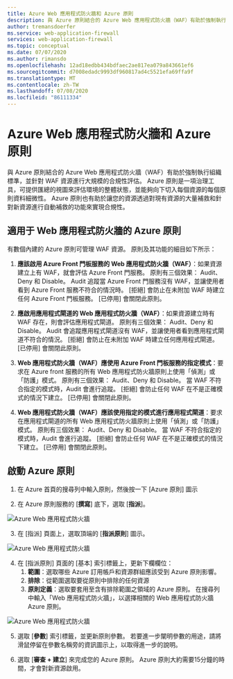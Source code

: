 ```yaml
---
title: Azure Web 應用程式防火牆和 Azure 原則
description: 與 Azure 原則結合的 Azure Web 應用程式防火牆（WAF）有助於強制執行組織標準，並針對 WAF 資源進行大規模的合規性評估
author: tremansdoerfer
ms.service: web-application-firewall
services: web-application-firewall
ms.topic: conceptual
ms.date: 07/07/2020
ms.author: rimansdo
ms.openlocfilehash: 12ad18edbb434bdfaec2ae817ea079a843661ef6
ms.sourcegitcommit: d7008edadc9993df960817ad4c5521efa69ffa9f
ms.translationtype: MT
ms.contentlocale: zh-TW
ms.lasthandoff: 07/08/2020
ms.locfileid: "86111334"
---
```

# <a name="azure-web-application-firewall-and-azure-policy"></a>Azure Web 應用程式防火牆和 Azure 原則

與 Azure 原則結合的 Azure Web 應用程式防火牆（WAF）有助於強制執行組織標準，並針對 WAF 資源進行大規模的合規性評估。 Azure 原則是一項治理工具，可提供匯總的視圖來評估環境的整體狀態，並能夠向下切入每個資源的每個原則資料細微性。 Azure 原則也有助於讓您的資源透過對現有資源的大量補救和針對新資源進行自動補救的功能來實現合規性。

## <a name="azure-policies-for-web-application-firewall"></a>適用于 Web 應用程式防火牆的 Azure 原則

有數個內建的 Azure 原則可管理 WAF 資源。 原則及其功能的細目如下所示：

1. **應該啟用 Azure Front 門板服務的 Web 應用程式防火牆（WAF）**：如果資源建立上有 WAF，就會評估 Azure Front 門服務。 原則有三個效果： Audit、Deny 和 Disable。 Audit 追蹤當 Azure Front 門服務沒有 WAF，並讓使用者看到 Azure Front 服務不符合的情況時。 [拒絕] 會防止在未附加 WAF 時建立任何 Azure Front 門板服務。 [已停用] 會關閉此原則。

2. **應啟用應用程式閘道的 Web 應用程式防火牆（WAF）**：如果資源建立時有 WAF 存在，則會評估應用程式閘道。 原則有三個效果： Audit、Deny 和 Disable。 Audit 會追蹤應用程式閘道沒有 WAF，並讓使用者看到應用程式閘道不符合的情況。 [拒絕] 會防止在未附加 WAF 時建立任何應用程式閘道。 [已停用] 會關閉此原則。

3. **Web 應用程式防火牆（WAF）應使用 Azure Front 門板服務的指定模式**：要求在 Azure front 服務的所有 Web 應用程式防火牆原則上使用「偵測」或「防護」模式。 原則有三個效果： Audit、Deny 和 Disable。 當 WAF 不符合指定的模式時，Audit 會進行追蹤。 [拒絕] 會防止任何 WAF 在不是正確模式的情況下建立。 [已停用] 會關閉此原則。

4. **Web 應用程式防火牆（WAF）應該使用指定的模式進行應用程式閘道**：要求在應用程式閘道的所有 Web 應用程式防火牆原則上使用「偵測」或「防護」模式。 原則有三個效果： Audit、Deny 和 Disable。 當 WAF 不符合指定的模式時，Audit 會進行追蹤。 [拒絕] 會防止任何 WAF 在不是正確模式的情況下建立。 [已停用] 會關閉此原則。


## <a name="launch-an-azure-policy"></a>啟動 Azure 原則


1.  在 Azure 首頁的搜尋列中輸入原則，然後按一下 [Azure 原則] 圖示

2.  在 Azure 原則服務的 [**撰寫**] 底下，選取 [**指派**]。

![Azure Web 應用程式防火牆](../media/waf-azure-policy/policy-home.png)

3.  在 [指派] 頁面上，選取頂端的 [**指派原則**] 圖示。

![Azure Web 應用程式防火牆](../media/waf-azure-policy/assign-policy.png)

4.  在 [指派原則] 頁面的 [基本] 索引標籤上，更新下欄欄位：
    1.  **範圍**：選取哪些 Azure 訂用帳戶和資源群組應該受到 Azure 原則影響。
    2.  **排除**：從範圍選取要從原則中排除的任何資源 
    3.  **原則定義**：選取要套用至含有排除範圍之領域的 Azure 原則。 在搜尋列中輸入「Web 應用程式防火牆」，以選擇相關的 Web 應用程式防火牆 Azure 原則。

![Azure Web 應用程式防火牆](../media/waf-azure-policy/policy-listing.png)


5.  選取 [**參數**] 索引標籤，並更新原則參數。 若要進一步闡明參數的用途，請將滑鼠停留在參數名稱旁的資訊圖示上，以取得進一步的說明。

6.  選取 [**審查 + 建立**] 來完成您的 Azure 原則。 Azure 原則大約需要15分鐘的時間，才會對新資源啟用。
